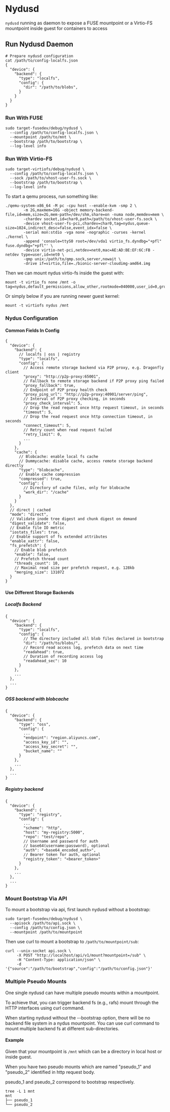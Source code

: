 # Nydusd

`nydusd` running as daemon to expose a FUSE mountpoint or a Virtio-FS mountpoint inside guest for containers to access

## Run Nydusd Daemon

``` shell
# Prepare nydusd configuration
cat /path/to/config-localfs.json
{
  "device": {
    "backend": {
      "type": "localfs",
      "config": {
        "dir": "/path/to/blobs",
      }
    }
  }
}
```

### Run With FUSE

``` shell
sudo target-fusedev/debug/nydusd \
  --config /path/to/config-localfs.json \
  --mountpoint /path/to/mnt \
  --bootstrap /path/to/bootstrap \
  --log-level info
```

### Run With Virtio-FS

``` shell
sudo target-virtiofs/debug/nydusd \
  --config /path/to/config-localfs.json \
  --sock /path/to/vhost-user-fs.sock \
  --bootstrap /path/to/bootstrap \
  --log-level info
```

To start a qemu process, run something like:

``` shell
./qemu-system-x86_64 -M pc -cpu host --enable-kvm -smp 2 \
        -m 2G,maxmem=16G -object memory-backend-file,id=mem,size=2G,mem-path=/dev/shm,share=on -numa node,memdev=mem \
        -chardev socket,id=char0,path=/path/to/vhost-user-fs.sock \
        -device vhost-user-fs-pci,chardev=char0,tag=nydus,queue-size=1024,indirect_desc=false,event_idx=false \
        -serial mon:stdio -vga none -nographic -curses -kernel ./kernel \
        -append 'console=ttyS0 root=/dev/vda1 virtio_fs.dyndbg="+pfl" fuse.dyndbg="+pfl"' \
        -device virtio-net-pci,netdev=net0,mac=AE:AD:BE:EF:6C:FB -netdev type=user,id=net0 \
        -qmp unix:/path/to/qmp.sock,server,nowait \
        -drive if=virtio,file=./bionic-server-cloudimg-amd64.img
```

Then we can mount nydus virtio-fs inside the guest with:

``` shell
mount -t virtio_fs none /mnt -o tag=nydus,default_permissions,allow_other,rootmode=040000,user_id=0,group_id=0,nodev
```

Or simply below if you are running newer guest kernel:

``` shell
mount -t virtiofs nydus /mnt
```

### Nydus Configuration

#### Common Fields In Config

```
{
  "device": {
    "backend": {
      // localfs | oss | registry
      "type": "localfs",
      "config": {
        // Access remote storage backend via P2P proxy, e.g. Dragonfly client
        "proxy": "http://p2p-proxy:65001",
        // Fallback to remote storage backend if P2P proxy ping failed
        "proxy_fallback": true,
        // Endpoint of P2P proxy health check
        "proxy_ping_url": "http://p2p-proxy:40901/server/ping",
        // Interval of P2P proxy checking, in seconds
        "proxy_check_interval": 5,
        // Drop the read request once http request timeout, in seconds
        "timeout": 5,
        // Drop the read request once http connection timeout, in seconds
        "connect_timeout": 5,
        // Retry count when read request failed
        "retry_limit": 0,
        ...
      }
    },
    "cache": {
      // Blobcache: enable local fs cache
      // Dummycache: disable cache, access remote storage backend directly
      "type": "blobcache",
      // Enable cache compression
      "compressed": true,
      "config": {
        // Directory of cache files, only for blobcache
        "work_dir": "/cache"
      }
    }
  },
  // direct | cached
  "mode": "direct",
  // Validate inode tree digest and chunk digest on demand
  "digest_validate": false,
  // Enable file IO metric
  "iostats_files": true,
  // Enable support of fs extended attributes
  "enable_xattr": false,
  "fs_prefetch": {
    // Enable blob prefetch
    "enable": false,
    // Prefetch thread count
    "threads_count": 10,
    // Maximal read size per prefetch request, e.g. 128kb
    "merging_size": 131072
  }
}
```

#### Use Different Storage Backends

##### Localfs Backend

```
{
  "device": {
    "backend": {
      "type": "localfs",
      "config": {
        // The directory included all blob files declared in bootstrap
        "dir": "/path/to/blobs/",
        // Record read access log, prefetch data on next time
        "readahead": true,
        // Duration of recording access log
        "readahead_sec": 10
      }
    },
    ...
  },
  ...
}
```

##### OSS backend with blobcache

```
{
  "device": {
    "backend": {
      "type": "oss",
      "config": {
        ...
        "endpoint": "region.aliyuncs.com",
        "access_key_id": "",
        "access_key_secret": "",
        "bucket_name": ""
      }
    },
    ...
  },
  ...
}
```

##### Registry backend

```
{
  "device": {
    "backend": {
      "type": "registry",
      "config": {
        ...
        "scheme": "http",
        "host": "my-registry:5000",
        "repo": "test/repo",
        // Username and password for auth
        // base64(username:password), optional
        "auth": "<base64_encoded_auth>",
        // Bearer token for auth, optional
        "registry_token": "<bearer_token>"
      }
    },
    ...
  },
  ...
}
```

### Mount Bootstrap Via API

To mount a bootstrap via api, first launch nydusd without a bootstrap:

``` shell
sudo target-fusedev/debug/nydusd \
  --apisock /path/to/api.sock \
  --config /path/to/config.json \
  --mountpoint /path/to/mountpoint
```

Then use curl to mount a bootstrap to `/path/to/mountpoint/sub`:

``` shell
curl --unix-socket api.sock \
     -X POST "http://localhost/api/v1/mount?mountpoint=/sub" \
     -H "Content-Type: application/json" \
     -d '{"source":"/path/to/bootstrap","config":"/path/to/config.json"}'
```

### Multiple Pseudo Mounts

One single nydusd can have multiple pseudo mounts within a mountpoint.

To achieve that, you can trigger backend fs (e.g., rafs) mount through the HTTP interfaces using curl command.

When starting nydusd without the --bootstrap option, there will be no backend file system in a nydus mountpoint. You can use curl command to mount multiple backend fs at different sub-directories.

#### Example

Given that your mountpoint is `/mnt` which can be a directory in local host or inside guest.

When you have two pseudo mounts which are named "pseudo_1" and "pseudo_2" identified in http request body.

pseudo_1 and pseudo_2 correspond to bootstrap respectively.

``` shell
tree -L 1 mnt
mnt
├── pseudo_1
└── pseudo_2
```
